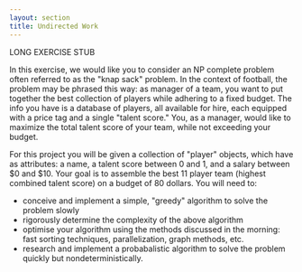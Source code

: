 ```yaml
---
layout: section
title: Undirected Work
---
```


LONG EXERCISE STUB

In this exercise, we would like you to consider an NP complete problem often referred to as the "knap sack" problem. In the context of football, the problem may be phrased this way: as manager of a team, you want to put together the best collection of players while adhering to a fixed budget. The info you have is a database of players, all available for hire, each equipped with a price tag and a single "talent score." You, as a manager, would like to maximize the total talent score of your team, while not exceeding your budget. 

For this project you will be given a collection of "player" objects, which have as attributes: a name, a talent score between 0 and 1, and a salary between $0 and $10. Your goal is to assemble the best 11 player team (highest combined talent score) on a budget of 80 dollars. You will need to:

 - conceive and implement a simple, "greedy" algorithm to solve the problem slowly
 - rigorously determine the complexity of the above algorithm   
 - optimise your algorithm using the methods discussed in the morning: fast sorting techniques, parallelization, graph methods, etc.
 - research and implement a probabalistic algorithm to solve the problem quickly but nondeterministically. 
